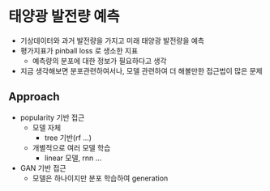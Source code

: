 # 태양광 발전량 예측

- 기상데이터와 과거 발전량을 가지고 미래 태양광 발전량을 예측
- 평가지표가 pinball loss 로 생소한 지표
  - 예측량의 분포에 대한 정보가 필요하다고 생각
- 지금 생각해보면 분포관련하여서나, 모델 관련하여 더 해볼만한 접근법이 많은 문제

## Approach

- popularity 기반 접근
  - 모델 자체
    - tree 기반(rf ...)
  - 개별적으로 여러 모델 학습
    - linear 모델, rnn ...
- GAN 기반 접근
  - 모델은 하나이지만 분포 학습하여 generation

